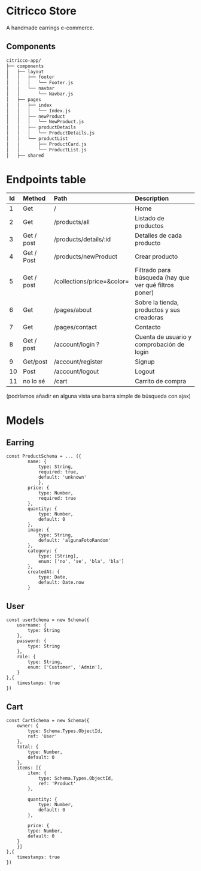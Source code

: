 # Citricco Store

A handmade earrings e-commerce.

## Components
```bash
citricco-app/
├── components
│   ├── layout
│   │	├── footer
│   │	│	└── Footer.js		
│   │	└── navbar
│   │  		└── Navbar.js
│   ├── pages
│   │	├── index
│   │	│	└── Index.js		
│   │	├── newProduct
│   │   │	└── NewProduct.js
│   │	├── productDetails
│   │	│	└── ProductDetails.js		
│   │	└── productList
│   │  		├── ProductCard.js
│   │		└── ProductList.js
│   ├── shared		
```




# Endpoints table

| Id        | Method        | Path                               | Description                |
| :---      |     :---      |    :---                            |  :---                      |
| 1         |   Get       |      /            |Home                      
| 2         |   Get      |       /products/all   | Listado de productos
|3          |     Get / post  |  /products/details/:id      | Detalles de cada producto
|4|Get / Post| /products/newProduct| Crear producto
|5| Get / post | /collections/price=&color=	| Filtrado para  búsqueda (hay que ver qué filtros poner)
| 6        | Get       |  /pages/about       |  Sobre la tienda, productos y  sus creadoras |
| 7         |  Get     |    /pages/contact   | Contacto
| 8         |  Get / post |   /account/login ? | Cuenta de usuario y comprobación de login
|9 | Get/post | /account/register | Signup
|10| Post | /account/logout | Logout
| 11        |     no lo sé   |       /cart   |  Carrito de compra             |

(podríamos añadir en alguna vista una barra simple de búsqueda con ajax)

# Models

## Earring

    const ProductSchema = ... ({
    		name: {
    			type: String, 
    			required: true,
    			default: 'unknown'
    			},
    		price: {
    			type: Number,
    			required: true
    		},
    		quantity: {
	    		type: Number,
	    		default: 0 
	    	},
    		image: {
    			type: String,
    			default: 'algunaFotoRandom'
    		},
    		category: {
    			type: [String],
    			enum: ['no', 'se', 'bla', 'bla']
    		},
    		createdAt: {
	    		type: Date, 
	    		default: Date.now
    		}
    			

## User

    const userSchema = new Schema({
    	username: {
    		type: String
    	},
    	password: {
    		type: String
    	},
    	role: {
    		type: String,
    		enum: ['Customer', 'Admin'],
	    }
    },{
	    timestamps: true
    })


## Cart

    const CartSchema = new Schema({
    	owner: {
    		type: Schema.Types.ObjectId,
    		ref: 'User'
    	},
    	total: {
    		type: Number,
    		default: 0
    	},
    	items: [{
		    item: {
			    type: Schema.Types.ObjectId,
			    ref: 'Product'
		    },
		 
		    quantity: {
			    type: Number,
			    default: 0
		    },
		    
		    price: {
			type: Number,
		    default: 0
	    }
	    }]
    },{
	    timestamps: true
    })
    
